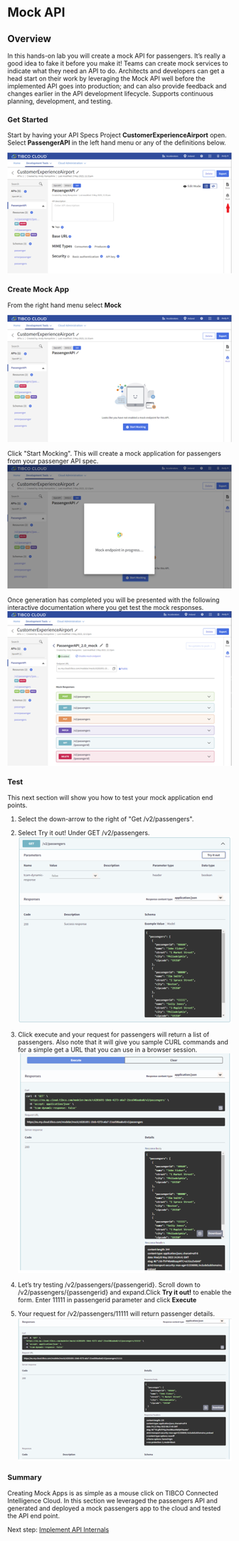 # Mock API

## Overview
In this hands-on lab you will create a mock API for passengers.  It’s really a good idea to fake it before you make it!  Teams can create mock services to indicate what they need an API to do.  Architects and developers can get a head start on their work by leveraging the Mock API well before the implemented API goes into production; and can also provide feedback and changes earlier in the API development lifecycle. Supports continuous planning, development, and testing.

### Get Started

Start by having your API Specs Project **CustomerExperienceAirport** open.  Select **PassengerAPI** in the left hand menu or any of the definitions below.

![Mock Menu](images/Mock1.png "Mock Menu")

### Create Mock App

From the right hand menu select **Mock**

![Start Mocking](images/Mock2.png "Build Mock App")

Click "Start Mocking". This will create a mock application for passengers from your passenger API spec.
![mock wait](images/Mock3.png "Mock generating")

Once generation has completed you will be presented with the following interactive documentation where you get test the mock responses.
![mock Complete](images/Mock4.png "Mock complete")
  
### Test

This next section will show you how to test your mock application end points.

1)	Select the down-arrow to the right of "Get /v2/passengers".
2)	Select Try it out! Under GET /v2/passengers.
![mock Complete](images/Mock5.png "Mock complete")

3)	Click execute and your request for passengers will return a list of passengers.
Also note that it will give you sample CURL commands and for a simple get a URL that you can use in a browser session.
![mock Complete](images/Mock6.png "Mock result")

4)	Let’s try testing /v2/passengers/{passengerid}. 
Scroll down to /v2/passengers/{passengerid} and expand.Click **Try it out!** to enable the form. 
Enter 11111 in passengerid parameter and click **Execute**
5)	Your request for /v2/passengers/11111 will return passenger details.
![mock Complete](images/Mock7.png "Mock result")
  
### Summary

Creating Mock Apps is as simple as a mouse click on TIBCO Connected Intelligence Cloud.  In this section we leveraged the passengers API and generated and deployed a mock passengers app to the cloud and tested the API end point.
  
Next step: [Implement API Internals](2.apiimplementation.md)
